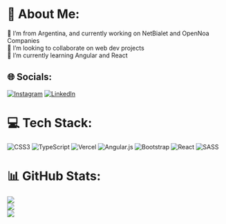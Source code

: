 # 💫 About Me:
🔭 I’m from Argentina, and currently working on NetBialet and OpenNoa Companies<br>👯 I’m looking to collaborate on web dev projects<br>🌱 I’m currently learning Angular and React<br>

## 🌐 Socials:
[![Instagram](https://img.shields.io/badge/Instagram-%23E4405F.svg?logo=Instagram&logoColor=white)](https://instagram.com/juanicaste23) [![LinkedIn](https://img.shields.io/badge/LinkedIn-%230077B5.svg?logo=linkedin&logoColor=white)](https://linkedin.com/in/juanicaste23) 

# 💻 Tech Stack:
![CSS3](https://img.shields.io/badge/css3-%231572B6.svg?style=for-the-badge&logo=css3&logoColor=white) ![TypeScript](https://img.shields.io/badge/typescript-%23007ACC.svg?style=for-the-badge&logo=typescript&logoColor=white) ![Vercel](https://img.shields.io/badge/vercel-%23000000.svg?style=for-the-badge&logo=vercel&logoColor=white) ![Angular.js](https://img.shields.io/badge/angular.js-%23E23237.svg?style=for-the-badge&logo=angularjs&logoColor=white) ![Bootstrap](https://img.shields.io/badge/bootstrap-%23563D7C.svg?style=for-the-badge&logo=bootstrap&logoColor=white) ![React](https://img.shields.io/badge/react-%2320232a.svg?style=for-the-badge&logo=react&logoColor=%2361DAFB) ![SASS](https://img.shields.io/badge/SASS-hotpink.svg?style=for-the-badge&logo=SASS&logoColor=white) 
# 📊 GitHub Stats:
![](https://github-readme-stats.vercel.app/api?username=JuaniCaste23&theme=dark&hide_border=false&include_all_commits=true&count_private=true)<br/>
![](https://github-readme-streak-stats.herokuapp.com/?user=JuaniCaste23&theme=dark&hide_border=false)<br/>
![](https://github-readme-stats.vercel.app/api/top-langs/?username=JuaniCaste23&theme=dark&hide_border=false&include_all_commits=true&count_private=true&layout=compact)

<!-- Proudly created with GPRM ( https://gprm.itsvg.in ) -->
